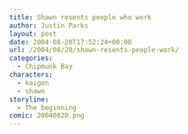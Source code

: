 ```yaml
---
title: Shawn resents people who work
author: Justin Parks
layout: post
date: 2004-08-20T17:52:24+00:00
url: /2004/08/20/shawn-resents-people-work/
categories:
  - Chipmunk Bay
characters:
  - kaigon
  - shawn
storyline:
  - The beginning
comic: 20040820.png
---
```

